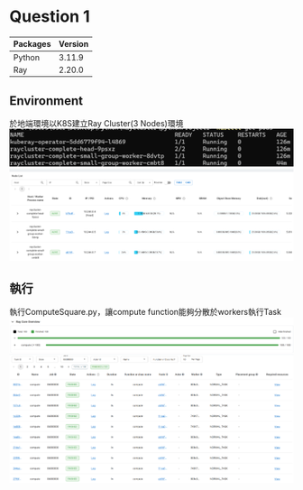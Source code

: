 # Question 1

|Packages|Version|
|---|---|
|Python|3.11.9|
|Ray|2.20.0|
  
## Environment
  於地端環境以K8S建立Ray Cluster(3 Nodes)環境
  ![RayclusterIP](https://github.com/Martinyeh81/RayAIModel/blob/main/RayXSquare/Images/RayIP.png)
  ![RayDashboardIP](https://github.com/Martinyeh81/RayAIModel/blob/main/RayXSquare/Images/RayDashboardIP.png)
## 執行
  執行ComputeSquare.py，讓compute function能夠分散於workers執行Task
  ![Task1](https://github.com/Martinyeh81/RayAIModel/blob/main/RayXSquare/Images/question1task.png)
  ![Task2](https://github.com/Martinyeh81/RayAIModel/blob/main/RayXSquare/Images/question1answer.png)




